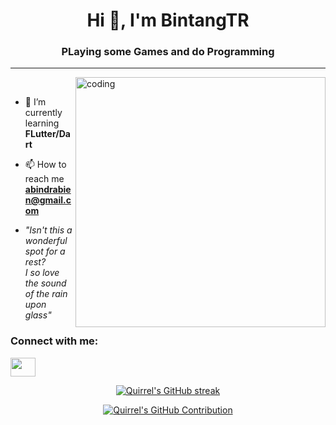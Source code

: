 <h1 align="center">Hi 👋, I'm BintangTR</h1>
<h3 align="center">PLaying some Games and do Programming</h3>
<hr>
<img align="right" alt="coding" width="400" src="https://i.kym-cdn.com/photos/images/newsfeed/001/443/777/6a0.gif"

<p align="left"><br></p>

- 🌱 I’m currently learning **FLutter/Dart**

- 📫 How to reach me **abindrabien@gmail.com**

- *"Isn't this a wonderful spot for a rest? <br> I so love the sound of the rain upon glass"*

<h3 align="left">Connect with me:</h3>
<p align="left">
<a href="https://www.instagram.com/bintang_tr17" target="blank"><img align="center" src="https://raw.githubusercontent.com/rahuldkjain/github-profile-readme-generator/master/src/images/icons/Social/instagram.svg" height="30" width="40" /></a>
</p>

<p align="center">
  <a href="https://github.com/bintangtr">
    <img src="https://github-readme-streak-stats.herokuapp.com/?user=bintangtr&theme=radical&border=7F3FBF&background=0D1117" alt="Quirrel's GitHub streak"/>
  </a>
</p>

<p align="center">
  <a href="https://github.com/bintangtr">
    <img src="https://github-profile-summary-cards.vercel.app/api/cards/profile-details?username=bintangtr&theme=radical" alt="Quirrel's GitHub Contribution"/>
  </a>
</p>
